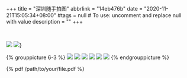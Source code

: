 +++
title = "深圳随手拍图"
abbrlink = "14eb476b"
date = "2020-11-21T15:05:34+08:00"
#tags = null  # To use: uncomment and replace null with value
description = ""
+++

&emsp;&emsp;


![](https://cdn.jsdelivr.net/gh/pzb568/blog_filescdn@1.0/IMG_20201018_161925.jpg)
![](https://cdn.jsdelivr.net/gh/pzb568/blog_filescdn@1.0/IMG_20201121_103343.jpg)}




{% grouppicture 6-3 %}
  ![](/images/docs/next.svg)
  ![](/images/docs/next.svg)
  ![](/images/docs/next.svg)
  ![](/images/docs/next.svg)
  ![](/images/docs/next.svg)
  ![](/images/docs/next.svg)
{% endgrouppicture %}


{% pdf /path/to/your/file.pdf %}
